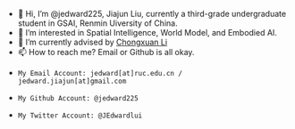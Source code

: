 - 👋 Hi, I’m @jedward225, Jiajun Liu, currently a third-grade undergraduate student in GSAI, Renmin Uiversity of China.
- 👀 I’m interested in Spatial Intelligence, World Model, and Embodied AI.
- 🌱 I’m currently advised by [Chongxuan Li](https://zhenxuan00.github.io/)
- 📫 How to reach me? Email or Github is all okay.
-     My Email Account: jedward[at]ruc.edu.cn / jedward.jiajun[at]gmail.com
-     My Github Account: @jedward225
-     My Twitter Account: @JEdwardlui

<!---
jedward225/jedward225 is a ✨ special ✨ repository because its `README.md` (this file) appears on your GitHub profile.
You can click the Preview link to take a look at your changes.
--->
